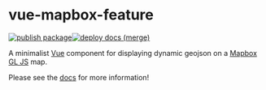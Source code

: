 # vue-mapbox-feature

[![publish package](https://github.com/benchmark-urbanism/vue-mapbox-feature/actions/workflows/publish_package.yml/badge.svg)](https://github.com/benchmark-urbanism/vue-mapbox-feature/actions/workflows/publish_package.yml)[![deploy docs (merge)](https://github.com/benchmark-urbanism/vue-mapbox-feature/actions/workflows/firebase-hosting-merge.yml/badge.svg)](https://github.com/benchmark-urbanism/vue-mapbox-feature/actions/workflows/firebase-hosting-merge.yml)

A minimalist [Vue](https://vuejs.org/) component for displaying dynamic geojson on a [Mapbox GL JS](https://www.mapbox.com/mapbox-gl-js/api/) map.

Please see the [docs](https://vue-mapbox-feature.web.app/) for more information!

